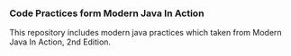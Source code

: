 ### Code Practices form Modern Java In Action
This repository includes modern java practices which taken from Modern Java In Action, 2nd Edition.
